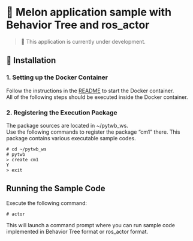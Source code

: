 # 🍈 Melon application sample with Behavior Tree and ros_actor

> 🚧 This application is currently under development.

## 🚀 Installation

### 1. Setting up the Docker Container

Follow the instructions in the [README](../README.md) to start the Docker container.<br>
All of the following steps should be executed inside the Docker container.

### 2. Registering the Execution Package

The package sources are located in ~/pytwb_ws.<br>
Use the following commands to register the package “cm1” there.
This package contains various executable sample codes.

```
# cd ~/pytwb_ws
# pytwb
> create cm1
Y
> exit
```

## Running the Sample Code

Execute the following command:

```
# actor
```

This will launch a command prompt where you can run sample code implemented in Behavior Tree format or ros_actor format.







